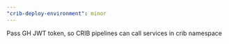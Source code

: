 ```yaml
---
"crib-deploy-environment": minor
---
```


Pass GH JWT token, so CRIB pipelines can call services in crib namespace
